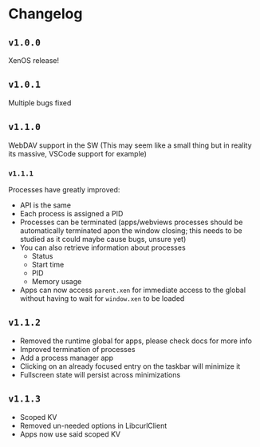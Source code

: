 # Changelog 
## `v1.0.0`
XenOS release!

## `v1.0.1`
Multiple bugs fixed

## `v1.1.0`
WebDAV support in the SW (This may seem like a small thing but in reality its massive, VSCode support for example)

### `v1.1.1`
Processes have greatly improved:
- API is the same
- Each process is assigned a PID
- Processes can be terminated (apps/webviews processes should be automatically terminated apon the window closing; this needs to be studied as it could maybe cause bugs, unsure yet)
- You can also retrieve information about processes
    - Status
    - Start time
    - PID
    - Memory usage
- Apps can now access `parent.xen` for immediate access to the global without having to wait for `window.xen` to be loaded 

## `v1.1.2`
- Removed the runtime global for apps, please check docs for more info
- Improved termination of processes
- Add a process manager app
- Clicking on an already focused entry on the taskbar will minimize it
- Fullscreen state will persist across minimizations

## `v1.1.3`
- Scoped KV
- Removed un-needed options in LibcurlClient
- Apps now use said scoped KV